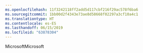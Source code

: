 ```yaml
---
ms.openlocfilehash: 11f3242118ff2add5d117cbf216f29ac578f6ba6
ms.sourcegitcommit: 1bb00d2f4343e73ae8d58668f02297a3cf10a4c1
ms.translationtype: HT
ms.contentlocale: es-ES
ms.lasthandoff: 06/15/2019
ms.locfileid: "63878304"
---
```

<span data-ttu-id="e023d-101">Microsoft</span><span class="sxs-lookup"><span data-stu-id="e023d-101">Microsoft</span></span>
